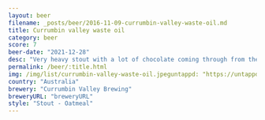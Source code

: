 ```yaml
---
layout: beer
filename: _posts/beer/2016-11-09-currumbin-valley-waste-oil.md
title: Currumbin valley waste oil
category: beer
score: 7
beer-date: "2021-12-28"
desc: "Very heavy stout with a lot of chocolate coming through from the roasted grains"
permalink: /beer/:title.html
img: /img/list/currumbin-valley-waste-oil.jpeguntappd: "https://untappd.com/b/currumbin-valley-brewing-waste-oil/3706542"
country: "Australia"
brewery: "Currumbin Valley Brewing"
breweryURL: "breweryURL"
style: "Stout - Oatmeal"
---
```


